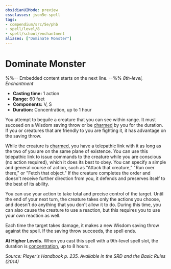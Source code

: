 ```yaml
---
obsidianUIMode: preview
cssclasses: json5e-spell
tags:
- compendium/src/5e/phb
- spell/level/8
- spell/school/enchantment
aliases: ["Dominate Monster"]
---
```

# Dominate Monster
%%-- Embedded content starts on the next line. --%%
*8th-level, Enchantment*  

- **Casting time:** 1 action
- **Range:** 60 feet
- **Components:** V, S
- **Duration:** Concentration, up to 1 hour

You attempt to beguile a creature that you can see within range. It must succeed on a Wisdom saving throw or be [charmed](Mechanics/Rules/conditions.md#Charmed) by you for the duration. If you or creatures that are friendly to you are fighting it, it has advantage on the saving throw.

While the creature is [charmed](Mechanics/Rules/conditions.md#Charmed), you have a telepathic link with it as long as the two of you are on the same plane of existence. You can use this telepathic link to issue commands to the creature while you are conscious (no action required), which it does its best to obey. You can specify a simple and general course of action, such as "Attack that creature," "Run over there," or "Fetch that object." If the creature completes the order and doesn't receive further direction from you, it defends and preserves itself to the best of its ability.

You can use your action to take total and precise control of the target. Until the end of your next turn, the creature takes only the actions you choose, and doesn't do anything that you don't allow it to do. During this time, you can also cause the creature to use a reaction, but this requires you to use your own reaction as well.

Each time the target takes damage, it makes a new Wisdom saving throw against the spell. If the saving throw succeeds, the spell ends.

**At Higher Levels.** When you cast this spell with a 9th-level spell slot, the duration is [concentration](Mechanics/Rules/conditions.md#Concentration), up to 8 hours.

*Source: Player's Handbook p. 235. Available in the <span title='Systems Reference Document (5.1)'>SRD</span> and the Basic Rules (2014)*